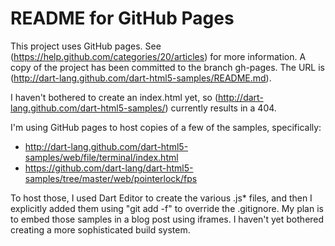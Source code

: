 README for GitHub Pages
=======================

This project uses GitHub pages. See
(https://help.github.com/categories/20/articles) for more information.
A copy of the project has been committed to the branch gh-pages.
The URL is (http://dart-lang.github.com/dart-html5-samples/README.md).

I haven't bothered to create an index.html yet, so
(http://dart-lang.github.com/dart-html5-samples/) currently results in a 404.

I'm using GitHub pages to host copies of a few of the samples, specifically:

* http://dart-lang.github.com/dart-html5-samples/web/file/terminal/index.html
* https://github.com/dart-lang/dart-html5-samples/tree/master/web/pointerlock/fps

To host those, I used Dart Editor to create the various .js* files, and then I
explicitly added them using "git add -f" to override the .gitignore. My plan
is to embed those samples in a blog post using iframes. I haven't yet bothered
creating a more sophisticated build system.